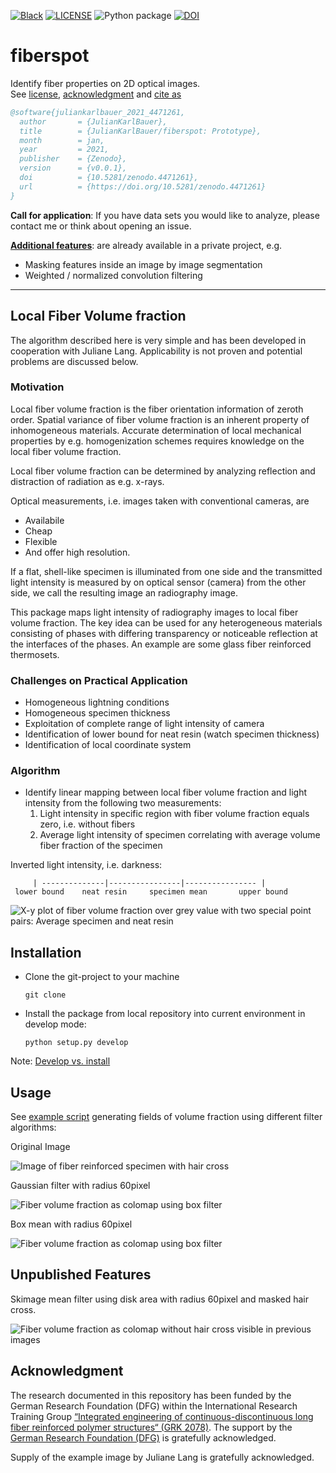 [![Black](https://img.shields.io/badge/code%20style-black-000000.svg)](https://github.com/psf/black)
[![LICENSE](https://black.readthedocs.io/en/stable/_static/license.svg)](https://raw.github.com/nilsmeyerkit/fiberoripy/master/LICENSE)
![Python package](https://github.com/JulianKarlBauer/fiberspot_private/workflows/Python%20package/badge.svg)
[![DOI](https://zenodo.org/badge/333071299.svg)](https://zenodo.org/badge/latestdoi/333071299)

# fiberspot

Identify fiber properties on 2D optical images.  
See [license](https://github.com/JulianKarlBauer/fiberspot/blob/main/LICENSE),
[acknowledgment](#acknowledgment)
and
[cite as](https://zenodo.org/record/4471261/export/hx#.YBFCgtYo-Ts)

```bibtex
@software{juliankarlbauer_2021_4471261,
  author       = {JulianKarlBauer},
  title        = {JulianKarlBauer/fiberspot: Prototype},
  month        = jan,
  year         = 2021,
  publisher    = {Zenodo},
  version      = {v0.0.1},
  doi          = {10.5281/zenodo.4471261},
  url          = {https://doi.org/10.5281/zenodo.4471261}
}
```

**Call for application**:
If you have data sets you would like to analyze, please contact me or
think about opening an issue.

**[Additional features](#unpublished-features)**:
are already available in a private project, e.g.

- Masking features inside an image by image segmentation
- Weighted / normalized convolution filtering

---

## Local Fiber Volume fraction

The algorithm described here is very simple and has been developed in cooperation with Juliane Lang.
Applicability is not proven and potential problems are discussed below.

### Motivation

Local fiber volume fraction is the fiber orientation information of zeroth order.
Spatial variance of fiber volume fraction is an inherent property of inhomogeneous
materials.
Accurate determination of local mechanical properties by e.g. homogenization schemes
requires knowledge on the local fiber volume fraction.

Local fiber volume fraction can be determined by analyzing reflection and
distraction of radiation as e.g. x-rays.

Optical measurements, i.e. images taken with conventional cameras, are

- Availabile
- Cheap
- Flexible
- And offer high resolution.

If a flat, shell-like specimen is illuminated from one side and the transmitted
light intensity is measured by on optical sensor (camera) from the other side, we call
the resulting image an radiography image.

This package maps light intensity of radiography images to local fiber volume fraction.
The key idea can be used for any heterogeneous materials consisting of phases with
differing transparency or noticeable reflection at the interfaces of the phases.
An example are some glass fiber reinforced thermosets.

### Challenges on Practical Application

- Homogeneous lightning conditions
- Homogeneous specimen thickness
- Exploitation of complete range of light intensity of camera
- Identification of lower bound for neat resin (watch specimen thickness)
- Identification of local coordinate system

### Algorithm

- Identify linear mapping between local fiber volume fraction and light intensity
  from the following two measurements:
  	1. Light intensity in specific region with fiber volume fraction equals zero, i.e. without fibers
  	2. Average light intensity of specimen correlating with average volume fiber fraction of the specimen

Inverted light intensity, i.e. darkness:

```
     | --------------|----------------|---------------- |
 lower bound    neat resin     specimen mean       upper bound

```

![X-y plot of fiber volume fraction over grey value with two special point pairs: Average specimen and neat resin](doc/example_fiber_volume_fraction.png)

## Installation

- Clone the git-project to your machine
	```shell
	git clone 
	```
- Install the package from local repository into current environment in develop mode:
	```shell
	python setup.py develop
	```

Note: [Develop vs. install](https://stackoverflow.com/a/19048754/8935243)

## Usage

See [example script](fiberspot/example_script.py) generating
fields of volume fraction using different filter algorithms:

Original Image

![Image of fiber reinforced specimen with hair cross](doc/specimen.png)

Gaussian filter with radius 60pixel

![Fiber volume fraction as colomap using box filter](doc/fvfs_gaussian_PIL.png)

Box mean with radius 60pixel

![Fiber volume fraction as colomap using box filter](doc/fvfs_box_PIL.png)

## Unpublished Features

Skimage mean filter using disk area with radius 60pixel and masked hair cross.

![Fiber volume fraction as colomap without hair cross visible in previous images](doc/fvfs_mean_disk_skimage_masked.png)

## Acknowledgment

The research documented in this repository has been funded by the German Research Foundation (DFG) within the 
International Research Training Group [“Integrated engineering of continuous-discontinuous long fiber reinforced polymer structures“ (GRK 2078)][grk_website].
The support by the [German Research Foundation (DFG)][dfg_website] is gratefully acknowledged.

Supply of the example image by Juliane Lang is gratefully acknowledged.

[grk_website]: https://www.grk2078.kit.edu/
[dfg_website]: https://www.dfg.de/
